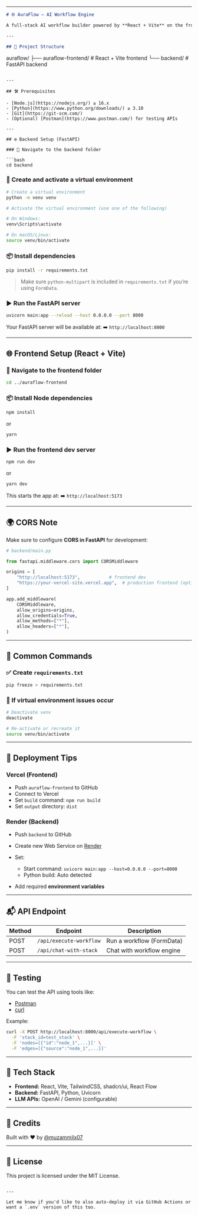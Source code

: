 
---

```markdown
# 🌐 AuraFlow – AI Workflow Engine

A full-stack AI workflow builder powered by **React + Vite** on the frontend and **FastAPI** on the backend. Easily design, deploy, and chat with your custom AI workflows.

---

## 📁 Project Structure

```

auraflow/
├── auraflow-frontend/     # React + Vite frontend
└── backend/               # FastAPI backend

````

---

## 🛠 Prerequisites

- [Node.js](https://nodejs.org/) ≥ 16.x
- [Python](https://www.python.org/downloads/) ≥ 3.10
- [Git](https://git-scm.com/)
- (Optional) [Postman](https://www.postman.com/) for testing APIs

---

## ⚙️ Backend Setup (FastAPI)

### 📂 Navigate to the backend folder

```bash
cd backend
````

### 🧪 Create and activate a virtual environment

```bash
# Create a virtual environment
python -m venv venv

# Activate the virtual environment (use one of the following)

# On Windows:
venv\Scripts\activate

# On macOS/Linux:
source venv/bin/activate
```

### 📦 Install dependencies

```bash
pip install -r requirements.txt
```

> Make sure `python-multipart` is included in `requirements.txt` if you’re using `FormData`.

### ▶️ Run the FastAPI server

```bash
uvicorn main:app --reload --host 0.0.0.0 --port 8000
```

Your FastAPI server will be available at:
➡️ `http://localhost:8000`

---

## 🌐 Frontend Setup (React + Vite)

### 📂 Navigate to the frontend folder

```bash
cd ../auraflow-frontend
```

### 📦 Install Node dependencies

```bash
npm install
```

or

```bash
yarn
```

### ▶️ Run the frontend dev server

```bash
npm run dev
```

or

```bash
yarn dev
```

This starts the app at:
➡️ `http://localhost:5173`

---

## 🌍 CORS Note

Make sure to configure **CORS in FastAPI** for development:

```python
# backend/main.py

from fastapi.middleware.cors import CORSMiddleware

origins = [
    "http://localhost:5173",           # frontend dev
    "https://your-vercel-site.vercel.app",  # production frontend (optional)
]

app.add_middleware(
    CORSMiddleware,
    allow_origins=origins,
    allow_credentials=True,
    allow_methods=["*"],
    allow_headers=["*"],
)
```

---

## 🔧 Common Commands

### ✅ Create `requirements.txt`

```bash
pip freeze > requirements.txt
```

### 🔄 If virtual environment issues occur

```bash
# Deactivate venv
deactivate

# Re-activate or recreate it
source venv/bin/activate
```

---

## 🚀 Deployment Tips

### Vercel (Frontend)

* Push `auraflow-frontend` to GitHub
* Connect to Vercel
* Set `build` command: `npm run build`
* Set `output` directory: `dist`

### Render (Backend)

* Push `backend` to GitHub
* Create new Web Service on [Render](https://render.com/)
* Set:

  * Start command: `uvicorn main:app --host=0.0.0.0 --port=8000`
  * Python build: Auto detected
* Add required **environment variables**

---

## 📬 API Endpoint

| Method | Endpoint                | Description               |
| ------ | ----------------------- | ------------------------- |
| POST   | `/api/execute-workflow` | Run a workflow (FormData) |
| POST   | `/api/chat-with-stack`  | Chat with workflow engine |

---

## 🧪 Testing

You can test the API using tools like:

* [Postman](https://www.postman.com/)
* [curl](https://curl.se/)

Example:

```bash
curl -X POST http://localhost:8000/api/execute-workflow \
  -F 'stack_id=test_stack' \
  -F 'nodes=[{"id":"node_1",...}]' \
  -F 'edges=[{"source":"node_1",...}]'
```

---

## 🤖 Tech Stack

* **Frontend:** React, Vite, TailwindCSS, shadcn/ui, React Flow
* **Backend:** FastAPI, Python, Uvicorn
* **LLM APIs:** OpenAI / Gemini (configurable)

---

## 🧠 Credits

Built with ❤️ by [@muzammilx07](https://github.com/muzammilx07)

---

## 📄 License

This project is licensed under the MIT License.

```

---

Let me know if you'd like to also auto-deploy it via GitHub Actions or want a `.env` version of this too.
```
